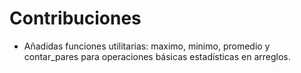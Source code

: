 # Contribuciones

 * Añadidas funciones utilitarias: maximo, minimo, promedio y contar_pares para operaciones básicas estadísticas en arreglos.
